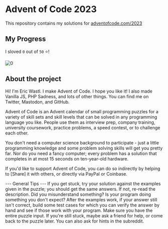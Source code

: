 # Advent of Code 2023

This repository contains my solutions for [adventofcode.com/2023](https://adventofcode.com/2023)

## My Progress

I sloved `0` out of `50` ⭐!

![0](https://progress-bar.dev/0?width=500)

## About the project
Hi! I'm Eric Wastl. I make Advent of Code. I hope you like it! I also made Vanilla JS, PHP Sadness, and lots of other things. You can find me on Twitter, Mastodon, and GitHub.

Advent of Code is an Advent calendar of small programming puzzles for a variety of skill sets and skill levels that can be solved in any programming language you like. People use them as interview prep, company training, university coursework, practice problems, a speed contest, or to challenge each other.

You don't need a computer science background to participate - just a little programming knowledge and some problem solving skills will get you pretty far. Nor do you need a fancy computer; every problem has a solution that completes in at most 15 seconds on ten-year-old hardware.

If you'd like to support Advent of Code, you can do so indirectly by helping to [Share] it with others, or directly via PayPal or Coinbase.

--- General Tips ---
If you get stuck, try your solution against the examples given in the puzzle; you should get the same answers. If not, re-read the description. Did you misunderstand something? Is your program doing something you don't expect? After the examples work, if your answer still isn't correct, build some test cases for which you can verify the answer by hand and see if those work with your program. Make sure you have the entire puzzle input. If you're still stuck, maybe ask a friend for help, or come back to the puzzle later. You can also ask for hints in the subreddit.
